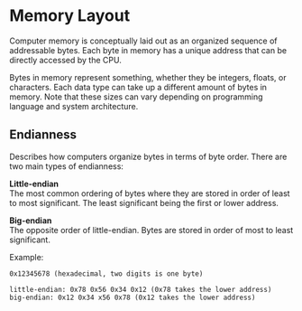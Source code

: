 # Memory Layout
Computer memory is conceptually laid out as an organized sequence of addressable bytes. Each byte in memory has a unique address that can be directly accessed by the CPU.  

Bytes in memory represent something, whether they be integers, floats, or characters. Each data type can take up a different amount of bytes in memory. Note that these sizes can vary depending on programming language and system architecture.

## Endianness
Describes how computers organize bytes in terms of byte order. There are two main types of endianness:

**Little-endian**  
The most common ordering of bytes where they are stored in order of least to most significant. The least significant being the first or lower address.

**Big-endian**  
The opposite order of little-endian. Bytes are stored in order of most to least significant.  

Example:  
```
0x12345678 (hexadecimal, two digits is one byte)

little-endian: 0x78 0x56 0x34 0x12 (0x78 takes the lower address)
big-endian: 0x12 0x34 x56 0x78 (0x12 takes the lower address)
```
